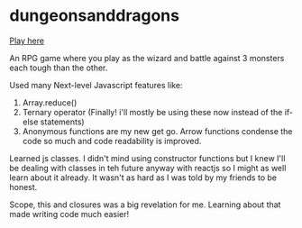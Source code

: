 # dungeonsanddragons
[Play here](https://zaiydmala.github.io/dungeonsanddragons/)

An RPG game where you play as the wizard and battle against 3 monsters each tough than the other. 

Used many Next-level Javascript features like:
1. Array.reduce()
2. Ternary operator (Finally! i'll mostly be using these now instead of the if-else statements)
3. Anonymous functions are my new get go. Arrow functions condense the code so much and code readability is improved.

Learned js classes. I didn't mind using constructor functions but I knew I'll be dealing with classes in teh future anyway with reactjs so I might as well learn about it already. It wasn't as hard as I was told by my friends to be honest.

Scope, this and closures was a big revelation for me. Learning about that made writing code much easier!
